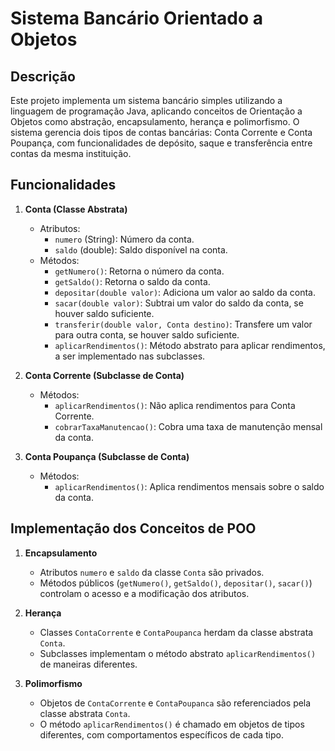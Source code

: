 
# Sistema Bancário Orientado a Objetos

## Descrição

Este projeto implementa um sistema bancário simples utilizando a linguagem de programação Java, aplicando conceitos de Orientação a Objetos como abstração, encapsulamento, herança e polimorfismo. O sistema gerencia dois tipos de contas bancárias: Conta Corrente e Conta Poupança, com funcionalidades de depósito, saque e transferência entre contas da mesma instituição.

## Funcionalidades

1. **Conta (Classe Abstrata)**
   - Atributos:
     - `numero` (String): Número da conta.
     - `saldo` (double): Saldo disponível na conta.
   - Métodos:
     - `getNumero()`: Retorna o número da conta.
     - `getSaldo()`: Retorna o saldo da conta.
     - `depositar(double valor)`: Adiciona um valor ao saldo da conta.
     - `sacar(double valor)`: Subtrai um valor do saldo da conta, se houver saldo suficiente.
     - `transferir(double valor, Conta destino)`: Transfere um valor para outra conta, se houver saldo suficiente.
     - `aplicarRendimentos()`: Método abstrato para aplicar rendimentos, a ser implementado nas subclasses.

2. **Conta Corrente (Subclasse de Conta)**
   - Métodos:
     - `aplicarRendimentos()`: Não aplica rendimentos para Conta Corrente.
     - `cobrarTaxaManutencao()`: Cobra uma taxa de manutenção mensal da conta.

3. **Conta Poupança (Subclasse de Conta)**
   - Métodos:
     - `aplicarRendimentos()`: Aplica rendimentos mensais sobre o saldo da conta.

## Implementação dos Conceitos de POO

1. **Encapsulamento**
   - Atributos `numero` e `saldo` da classe `Conta` são privados.
   - Métodos públicos (`getNumero()`, `getSaldo()`, `depositar()`, `sacar()`) controlam o acesso e a modificação dos atributos.

2. **Herança**
   - Classes `ContaCorrente` e `ContaPoupanca` herdam da classe abstrata `Conta`.
   - Subclasses implementam o método abstrato `aplicarRendimentos()` de maneiras diferentes.

3. **Polimorfismo**
   - Objetos de `ContaCorrente` e `ContaPoupanca` são referenciados pela classe abstrata `Conta`.
   - O método `aplicarRendimentos()` é chamado em objetos de tipos diferentes, com comportamentos específicos de cada tipo.


